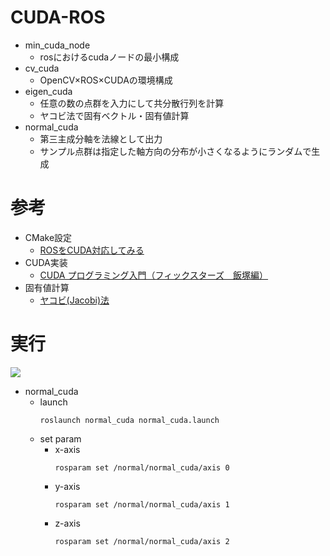# CUDA-ROS
- min_cuda_node
    - rosにおけるcudaノードの最小構成
- cv_cuda
    - OpenCV×ROS×CUDAの環境構成
- eigen_cuda
    - 任意の数の点群を入力にして共分散行列を計算
    - ヤコビ法で固有ベクトル・固有値計算
- normal_cuda
    - 第三主成分軸を法線として出力
    - サンプル点群は指定した軸方向の分布が小さくなるようにランダムで生成
# 参考
- CMake設定
    - [ROSをCUDA対応してみる](https://ipx.hatenablog.com/entry/2018/05/21/102659)
- CUDA実装
    - [CUDA プログラミング入門（フィックスターズ　飯塚編）](https://www.youtube.com/watch?v=dnuACytuVsU)
- 固有値計算
    - [ヤコビ(Jacobi)法](http://www.slis.tsukuba.ac.jp/~fujisawa.makoto.fu/cgi-bin/wiki/index.php?%B8%C7%CD%AD%C3%CD/%B8%C7%CD%AD%A5%D9%A5%AF%A5%C8%A5%EB#he7a28c3)

# 実行
![](readme_image/normal_cuda.gif)
- normal_cuda
    - launch
        ```
        roslaunch normal_cuda normal_cuda.launch
        ```
    - set param
        - x-axis
            ```
            rosparam set /normal/normal_cuda/axis 0
            ```
        - y-axis
            ```
            rosparam set /normal/normal_cuda/axis 1
            ```
        - z-axis
            ```
            rosparam set /normal/normal_cuda/axis 2
            ```